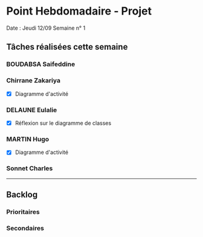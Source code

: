 # Point Hebdomadaire - Projet

Date : Jeudi 12/09
Semaine n° 1

## Tâches réalisées cette semaine


### BOUDABSA Saifeddine

### Chirrane Zakariya
- [x] Diagramme d'activité

### DELAUNE Eulalie
- [x] Réflexion sur le diagramme de classes

### MARTIN Hugo
- [x] Diagramme d'activité

### Sonnet Charles

---

## Backlog

### Prioritaires

### Secondaires
